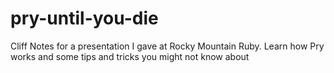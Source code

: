 # pry-until-you-die
Cliff Notes for a presentation I gave at Rocky Mountain Ruby. Learn how Pry works and some tips and tricks you might not know about

